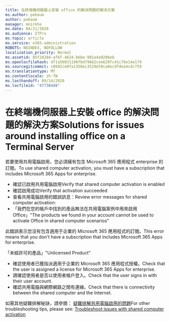 ```yaml
---
title: 在終端機伺服器上安裝 office 的解決問題的解決方案
ms.author: pebaum
author: pebaum
manager: mnirkhe
ms.date: 04/21/2020
ms.audience: ITPro
ms.topic: article
ms.service: o365-administration
ROBOTS: NOINDEX, NOFOLLOW
localization_priority: Normal
ms.assetid: 85f24284-af6f-4624-b6be-901a4a9206eb
ms.openlocfilehash: df1a50031196fbd79662cee620fc41c7be14e179
ms.sourcegitcommit: c6692ce0fa1358ec3529e59ca0ecdfdea4cdc759
ms.translationtype: MT
ms.contentlocale: zh-TW
ms.lasthandoff: 09/14/2020
ms.locfileid: "47738448"
---
```

# <a name="solutions-for-issues-around-installing-office-on-a-terminal-server"></a><span data-ttu-id="39e73-102">在終端機伺服器上安裝 office 的解決問題的解決方案</span><span class="sxs-lookup"><span data-stu-id="39e73-102">Solutions for issues around installing office on a Terminal Server</span></span>

<span data-ttu-id="39e73-103">若要使用共用電腦啟用，您必須擁有包含 Microsoft 365 應用程式 enterprise 的訂閱。</span><span class="sxs-lookup"><span data-stu-id="39e73-103">To use shared computer activation, you must have a subscription that includes Microsoft 365 Apps for enterprise.</span></span>
  
- <span data-ttu-id="39e73-104">確認已啟用共用電腦啟用</span><span class="sxs-lookup"><span data-stu-id="39e73-104">Verify that shared computer activation is enabled</span></span>
- <span data-ttu-id="39e73-105">確認啟用成功</span><span class="sxs-lookup"><span data-stu-id="39e73-105">Verify that activation succeeded</span></span>
- <span data-ttu-id="39e73-106">查看共用電腦啟用的錯誤訊息：</span><span class="sxs-lookup"><span data-stu-id="39e73-106">Review error messages for shared computer activation:</span></span>
- <span data-ttu-id="39e73-107">「我們在您的帳戶中找到的產品無法在共用電腦案例中用來啟用 Office」</span><span class="sxs-lookup"><span data-stu-id="39e73-107">"The products we found in your account cannot be used to activate Office in shared computer scenarios"</span></span>
  
<span data-ttu-id="39e73-108">此錯誤表示您沒有包含適用于企業的 Microsoft 365 應用程式的訂閱。</span><span class="sxs-lookup"><span data-stu-id="39e73-108">This error means that you don't have a subscription that includes Microsoft 365 Apps for enterprise.</span></span>

<span data-ttu-id="39e73-109">「未經許可的產品」</span><span class="sxs-lookup"><span data-stu-id="39e73-109">"Unlicensed Product"</span></span>

- <span data-ttu-id="39e73-110">確認使用者已獲指派適用于企業的 Microsoft 365 應用程式授權。</span><span class="sxs-lookup"><span data-stu-id="39e73-110">Check that the user is assigned a license for Microsoft 365 Apps for enterprise.</span></span>
- <span data-ttu-id="39e73-111">請確認使用者是否以使用者帳戶登入。</span><span class="sxs-lookup"><span data-stu-id="39e73-111">Check that the user signs in with their user account.</span></span>
- <span data-ttu-id="39e73-112">確認共用電腦與網際網路之間有連線。</span><span class="sxs-lookup"><span data-stu-id="39e73-112">Check that there is connectivity between the shared computer and the Internet.</span></span>

<span data-ttu-id="39e73-113">如需其他疑難排解秘訣，請參閱： [疑難排解共用電腦啟用的問題](https://docs.microsoft.com/DeployOffice/troubleshoot-shared-computer-activation)</span><span class="sxs-lookup"><span data-stu-id="39e73-113">For other troubleshooting tips, please see: [Troubleshoot issues with shared computer activation](https://docs.microsoft.com/DeployOffice/troubleshoot-shared-computer-activation)</span></span>